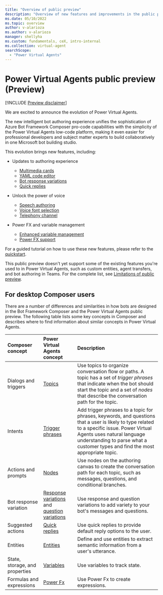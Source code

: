 ```yaml
---
title: "Overview of public preview"
description: "Overview of new features and improvements in the public preview."
ms.date: 05/10/2022
ms.topic: overview
author: v-alarioza
ms.author: v-alarioza
manager: shellyha
ms.custom: fundamentals, ceX, intro-internal
ms.collection: virtual-agent
searchScope:
  - "Power Virtual Agents"
---
```


# Power Virtual Agents public preview (Preview)

[!INCLUDE [Preview disclaimer](includes/cc-beta-prerelease-disclaimer.md)]

We are excited to announce the evolution of Power Virtual Agents.

The new intelligent bot authoring experience unifies the sophistication of Azure Bot Framework Composer pro-code capabilities with the simplicity of the Power Virtual Agents low-code platform, making it even easier for professional developers and subject matter experts to build collaboratively in one Microsoft bot building studio.

This evolution brings new features, including:

- Updates to authoring experience
  - [Multimedia cards​](advanced-cards.md)
  - [YAML code editor](authoring-create-edit-topics.md#edit-topics-with-the-code-editor)
  - [Bot response variations](authoring-create-edit-topics.md#message-variations)
  - [Quick replies](authoring-create-edit-topics.md#quick-replies)

- Unlock the power of voice
  - [Speech authoring](advanced-custom-speech-ssml.md)
  - [Voice font selection](advanced-speech-settings.md)
  - [Telephony channel](publication-connect-bot-to-telephony.md)

- Power FX and variable management
  - [Enhanced variable management](authoring-variables.md)
  - [Power FX support](advanced-power-fx.md)

For a guided tutorial on how to use these new features, please refer to the [quickstart](quickstart.md).

This public preview doesn't yet support some of the existing features you're used to in Power Virtual Agents, such as custom entities, agent transfers, and bot authoring in Teams. For the complete list, see [Limitations of public preview](limitations.md).

## For desktop Composer users

There are a number of differences and similarities in how bots are designed in the Bot Framework Composer and the Power Virtual Agents public preview.
The following table lists some key concepts in Composer and describes where to find information about similar concepts in Power Virtual Agents.

<!-- best viewed without wordwrap -->
| Composer concept               | Power Virtual Agents concept                        | Description                                                                                                                                                                                                                                        |
| :----------------------------- | :-------------------------------------------------- | :------------------------------------------------------------------------------------------------------------------------------------------------------------------------------------------------------------------------------------------------- |
| Dialogs and triggers           | [Topics][]                                          | Use topics to organize conversation flow or paths. A topic has a set of _trigger phrases_ that indicate when the bot should start the topic and a set of _nodes_ that describe the conversation path for the topic.                                |
| Intents                        | [Trigger phrases][]                                 | Add trigger phrases to a topic for phrases, keywords, and questions that a user is likely to type related to a specific issue. Power Virtual Agents uses natural language understanding to parse what a customer types and find the most appropriate topic. |
| Actions and prompts            | [Nodes][]                                           | Use nodes on the authoring canvas to create the conversation path for each topic, such as messages, questions, and conditional branches.                                                                                                           |
| Bot response variation         | [Response variations][] and [question variations][] | Use response and question variations to add variety to your bot's messages and questions.                                                                                                                                                          |
| Suggested actions              | [Quick replies][]                                   | Use quick replies to provide default reply options to the user.                                                                                                                                                                                    |
| Entities                       | [Entities][]                                        | Define and use entities to extract semantic information from a user's utterance.                                                                                                                                                                   |
| State, storage, and properties | [Variables][]                                       | Use variables to track state.                                                                                                                                                                                                                      |
| Formulas and expressions       | [Power Fx][]                                        | Use Power Fx to create expressions.                                                                                                                                                                                                                |

[Entities]: advanced-entities-slot-filling.md
[Nodes]: authoring-create-edit-topics.md
[Power Fx]: advanced-power-fx.md
[question variations]: authoring-create-edit-topics.md#message-variations
[Quick replies]: authoring-create-edit-topics.md#quick-replies
[Response variations]: authoring-create-edit-topics.md#message-variations
[Topics]: authoring-create-edit-topics.md
[Trigger phrases]: authoring-create-edit-topics.md
[Variables]: authoring-variables.md
